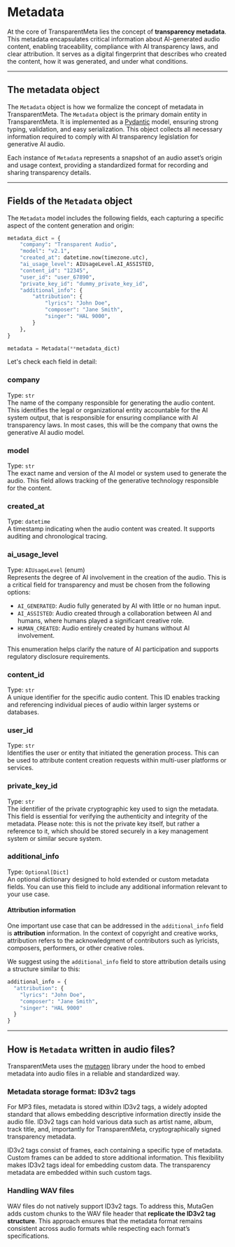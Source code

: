 # Metadata

At the core of TransparentMeta lies the concept of **transparency metadata**. This
metadata encapsulates critical information about AI-generated audio content,
enabling traceability, compliance with AI transparency laws, and clear
attribution. It serves as a digital fingerprint that describes who created the
content, how it was generated, and under what conditions.

---

## The metadata object

The `Metadata` object is how we formalize the concept of metadata in 
TransparentMeta. The `Metadata` object is the primary domain entity in 
TransparentMeta. It is implemented as a [Pydantic](https://docs.pydantic.dev/latest/) model, 
ensuring strong typing, validation, and easy
serialization. This object collects all necessary information required to comply
with AI transparency legislation for generative AI audio.

Each instance of `Metadata` represents a snapshot of an audio asset’s origin
and usage context, providing a standardized format for recording and sharing
transparency details. 

---

## Fields of the `Metadata` object

The `Metadata` model includes the following fields, each capturing a specific
aspect of the content generation and origin:

```python
metadata_dict = {
    "company": "Transparent Audio",
    "model": "v2.1",
    "created_at": datetime.now(timezone.utc),
    "ai_usage_level": AIUsageLevel.AI_ASSISTED,
    "content_id": "12345",
    "user_id": "user_67890",
    "private_key_id": "dummy_private_key_id",
    "additional_info": {
        "attribution": {
            "lyrics": "John Doe",
            "composer": "Jane Smith",
            "singer": "HAL 9000",
        }
    },
}

metadata = Metadata(**metadata_dict)
```

Let's check each field in detail:

### company  
Type: `str`  
The name of the company responsible for generating the audio content. This
identifies the legal or organizational entity accountable for the AI system
output, that is responsible for ensuring compliance with AI transparency 
laws. In most cases, this will be the company that owns the generative AI 
audio model.

### model  
Type: `str`  
The exact name and version of the AI model or system used to generate the audio.
This field allows tracking of the generative technology responsible for the
content.

### created_at  
Type: `datetime`  
A timestamp indicating when the audio content was created. It supports auditing
and chronological tracing.

### ai_usage_level  
Type: `AIUsageLevel` (enum)  
Represents the degree of AI involvement in the creation of the audio. This is a
critical field for transparency and must be chosen from the following options:

- `AI_GENERATED`: Audio fully generated by AI with little or no human input.  
- `AI_ASSISTED`: Audio created through a collaboration between AI and humans,
  where humans played a significant creative role.  
- `HUMAN_CREATED`: Audio entirely created by humans without AI involvement.

This enumeration helps clarify the nature of AI participation and supports
regulatory disclosure requirements.

### content_id  
Type: `str`  
A unique identifier for the specific audio content. This ID enables tracking and
referencing individual pieces of audio within larger systems or databases.

### user_id  
Type: `str`  
Identifies the user or entity that initiated the generation process. This can be
used to attribute content creation requests within multi-user platforms or
services.

### private_key_id  
Type: `str`  
The identifier of the private cryptographic key used to sign the metadata. This
field is essential for verifying the authenticity and integrity of the metadata.
Please note: this is not the private key itself, but rather a reference to it, 
which should be stored securely in a key management system or similar secure 
system.

### additional_info  
Type: `Optional[Dict]`  
An optional dictionary designed to hold extended or custom metadata fields. You
can use this field to include any additional information relevant to your 
use case.

#### Attribution information
One important use case that can be addressed in the `additional_info` field is 
**attribution** information. In the context of copyright and creative works, 
attribution refers to the acknowledgment of contributors such as lyricists, 
composers, performers, or other creative roles.

We suggest using the `additional_info` field to store attribution details 
using a structure similar to this:

```python
additional_info = {
  "attribution": {
    "lyrics": "John Doe",
    "composer": "Jane Smith",
    "singer": "HAL 9000"
  }
}
```

---

## How is `Metadata` written in audio files?

TransparentMeta uses the [mutagen](https://mutagen.readthedocs.io/en/latest/) library under the hood to embed metadata into audio files in a reliable and standardized way.

### Metadata storage format: ID3v2 tags

For MP3 files, metadata is stored within ID3v2 tags, a widely adopted
standard that allows embedding descriptive information directly inside the
audio file. ID3v2 tags can hold various data such as artist name, album, track
title, and, importantly for TransparentMeta, cryptographically signed
transparency metadata.

ID3v2 tags consist of frames, each containing a specific type of metadata.
Custom frames can be added to store additional information. This flexibility
makes ID3v2 tags ideal for embedding custom data. The transparency metadata are
embedded within such custom tags.

### Handling WAV files

WAV files do not natively support ID3v2 tags. To address this, MutaGen adds 
custom chunks to the WAV file header that **replicate the ID3v2 tag 
structure**. This approach ensures that the metadata format remains 
consistent across audio formats while respecting each format’s specifications.